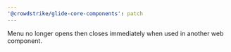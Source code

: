 ```yaml
---
'@crowdstrike/glide-core-components': patch
---
```


Menu no longer opens then closes immediately when used in another web component.
